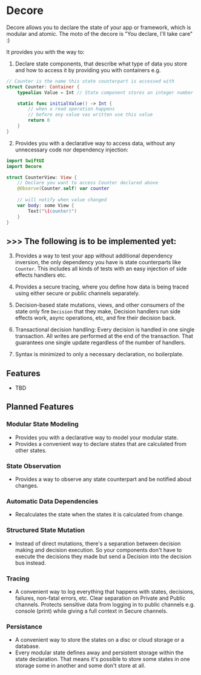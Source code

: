 # Decore

Decore allows you to declare the state of your app or framework, which is modular and atomic. The moto of the decore is "You declare, I'll take care" :)

It provides you with the way to:
  1. Declare state components, that describe what type of data you store and how to access it by providing you with containers e.g.
```swift
// Counter is the name this state counterpart is accessed with
struct Counter: Container {
    typealias Value = Int // State component stores an integer number

    static func initialValue() -> Int { 
        // when a read operation happens 
        // before any value vas written use this value
        return 0
    }
}
```
  2. Provides you with a declarative way to access data, without any unnecessary code nor dependency injection:
```swift
import SwiftUI
import Decore

struct CounterView: View {
    // Declare you want to access Counter declared above
    @Observe(Counter.self) var counter
  
    // will notify when value changed
    var body: some View {
        Text("\(counter)")
    }
}
```  
## >>> The following is to be implemented yet:
  3. Provides a way to test your app without additional dependency inversion, the only dependency you have is state counterparts like `Counter`. This includes all kinds of tests with an easy injection of side effects handlers etc.
  
  5. Provides a secure tracing, where you define how data is being traced using either secure or public channels separately.
  
  6. Decision-based state mutations, views, and other consumers of the state only fire `Decision` that they make, Decision handlers run side effects work, async operations, etc, and fire their decision back.
  
  7. Transactional decision handling: Every decision is handled in one single transaction. All writes are performed at the end of the transaction. That guarantees one single update regardless of the number of handlers.

  8. Syntax is minimized to only a necessary declaration, no boilerplate.



## Features

- TBD

## Planned Features 

### Modular State Modeling

- Provides you with a declarative way to model your modular state. 
- Provides a convenient way to declare states that are calculated from other states.

### State Observation

- Provides a way to observe any state counterpart and be notified about changes.

### Automatic Data Dependencies

- Recalculates the state when the states it is calculated from change.

### Structured State Mutation

- Instead of direct mutations, there's a separation between decision making and decision execution. So your components don't have to execute the decisions they made but send a Decision into the decision bus instead.

### Tracing
- A convenient way to log everything that happens with states, decisions, failures, non-fatal errors, etc.
Clear separation on Private and Public channels. Protects sensitive data from logging in to public channels e.g. console (print) while giving a full context in Secure channels.

### Persistance

- A convenient way to store the states on a disc or cloud storage or a database.
- Every modular state defines away and persistent storage within the state declaration. That means it's possible to store some states in one storage some in another and some don't store at all.
